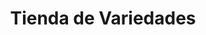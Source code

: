 ---
title: "Tienda de Variedades"
url: /ciudad-satelite/tienda-de-variedades-calle-13-a/
shop: Lebensmittel
---